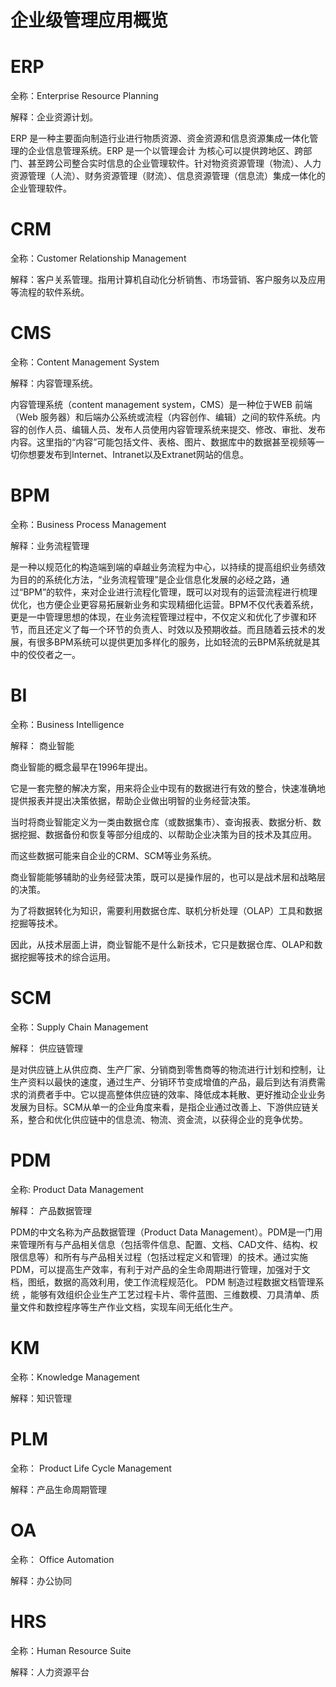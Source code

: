 # 企业级管理应用概览 

# ERP
全称：Enterprise Resource Planning

解释：企业资源计划。

ERP 是一种主要面向制造行业进行物质资源、资金资源和信息资源集成一体化管理的企业信息管理系统。ERP 是一个以管理会计 为核心可以提供跨地区、跨部门、甚至跨公司整合实时信息的企业管理软件。针对物资资源管理（物流）、人力资源管理（人流）、财务资源管理（财流）、信息资源管理（信息流）集成一体化的企业管理软件。

 
# CRM
全称：Customer Relationship Management

解释：客户关系管理。指用计算机自动化分析销售、市场营销、客户服务以及应用等流程的软件系统。

 
# CMS
全称：Content Management System

解释：内容管理系统。

内容管理系统（content management system，CMS）是一种位于WEB 前端（Web 服务器）和后端办公系统或流程（内容创作、编辑）之间的软件系统。内容的创作人员、编辑人员、发布人员使用内容管理系统来提交、修改、审批、发布内容。这里指的“内容”可能包括文件、表格、图片、数据库中的数据甚至视频等一切你想要发布到Internet、Intranet以及Extranet网站的信息。


# BPM
全称：Business Process Management 

解释：业务流程管理

是一种以规范化的构造端到端的卓越业务流程为中心，以持续的提高组织业务绩效为目的的系统化方法，“业务流程管理”是企业信息化发展的必经之路，通过“BPM”的软件，来对企业进行流程化管理，既可以对现有的运营流程进行梳理优化，也方便企业更容易拓展新业务和实现精细化运营。BPM不仅代表着系统，更是一中管理思想的体现，在业务流程管理过程中，不仅定义和优化了步骤和环节，而且还定义了每一个环节的负责人、时效以及预期收益。而且随着云技术的发展，有很多BPM系统可以提供更加多样化的服务，比如轻流的云BPM系统就是其中的佼佼者之一。



# BI
全称：Business Intelligence

解释： 商业智能

商业智能的概念最早在1996年提出。

它是一套完整的解决方案，用来将企业中现有的数据进行有效的整合，快速准确地提供报表并提出决策依据，帮助企业做出明智的业务经营决策。

当时将商业智能定义为一类由数据仓库（或数据集市）、查询报表、数据分析、数据挖掘、数据备份和恢复等部分组成的、以帮助企业决策为目的技术及其应用。

而这些数据可能来自企业的CRM、SCM等业务系统。

商业智能能够辅助的业务经营决策，既可以是操作层的，也可以是战术层和战略层的决策。

为了将数据转化为知识，需要利用数据仓库、联机分析处理（OLAP）工具和数据挖掘等技术。

因此，从技术层面上讲，商业智能不是什么新技术，它只是数据仓库、OLAP和数据挖掘等技术的综合运用。

# SCM 
全称：Supply Chain Management

解释： 供应链管理

是对供应链上从供应商、生产厂家、分销商到零售商等的物流进行计划和控制，让生产资料以最快的速度，通过生产、分销环节变成增值的产品，最后到达有消费需求的消费者手中。它以提高整体供应链的效率、降低成本耗散、更好推动企业业务发展为目标。SCM从单一的企业角度来看，是指企业通过改善上、下游供应链关系，整合和优化供应链中的信息流、物流、资金流，以获得企业的竞争优势。


# PDM
全称: Product Data Management

解释： 产品数据管理

PDM的中文名称为产品数据管理（Product Data Management）。PDM是一门用来管理所有与产品相关信息（包括零件信息、配置、文档、CAD文件、结构、权限信息等）和所有与产品相关过程（包括过程定义和管理）的技术。通过实施PDM，可以提高生产效率，有利于对产品的全生命周期进行管理，加强对于文档，图纸，数据的高效利用，使工作流程规范化。 PDM 制造过程数据文档管理系统 ，能够有效组织企业生产工艺过程卡片、零件蓝图、三维数模、刀具清单、质量文件和数控程序等生产作业文档，实现车间无纸化生产。


# KM
全称：Knowledge Management 

解释：知识管理

# PLM 
全称： Product Life Cycle Management 

解释：产品生命周期管理

# OA 
全称： Office Automation 

解释：办公协同

# HRS
全称：Human Resource Suite 

解释：人力资源平台
